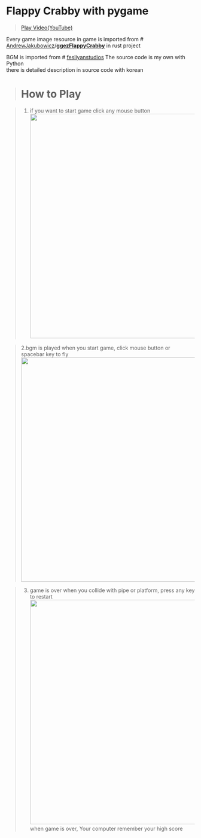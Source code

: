 
# Flappy Crabby with pygame

> [Play Video(YouTube)](https://www.youtube.com/watch?v=kR-bQ77cSrE)

Every game image resource in game is imported from # [AndrewJakubowicz](https://github.com/AndrewJakubowicz)/**[ggezFlappyCrabby](https://github.com/AndrewJakubowicz/ggezFlappyCrabby)** in rust project

BGM is imported from # [fesliyanstudios](https://www.fesliyanstudios.com/royalty-free-music/downloads-c/8-bit-music/6)
The source code is my own with Python  
there is detailed description in source code with korean 

># How to Play

> 1. if you want to start game click any mouse button<img src = https://user-images.githubusercontent.com/54829269/97654033-716fa400-1aa5-11eb-82ef-85a85cec1b45.png width=800 height=600>

>2.bgm is played when you start game, click mouse button or spacebar key to fly<img src = https://user-images.githubusercontent.com/54829269/97653711-c65eea80-1aa4-11eb-9d41-a22b688b99e8.png width=800 height=600>

> 3. game is over when you collide with pipe or platform, press any key to restart<img src = https://user-images.githubusercontent.com/54829269/97653819-02924b00-1aa5-11eb-905d-3d06025ce0d8.png width=800 height=600>
> when game is over, Your computer remember your high score  

